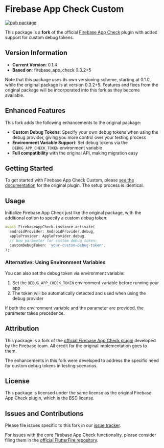 # Firebase App Check Custom

[![pub package](https://img.shields.io/pub/v/firebase_app_check_custom.svg)](https://pub.dev/packages/firebase_app_check_custom)

This package is a **fork** of the official [Firebase App Check](https://pub.dev/packages/firebase_app_check) plugin with added support for custom debug tokens.

## Version Information

- **Current Version**: 0.1.4
- **Based on**: firebase_app_check 0.3.2+5

Note that this package uses its own versioning scheme, starting at 0.1.0, while the original package is at version 0.3.2+5. Features and fixes from the original package will be incorporated into this fork as they become available.

## Enhanced Features

This fork adds the following enhancements to the original package:

- **Custom Debug Tokens**: Specify your own debug tokens when using the debug provider, giving you more control over your testing process
- **Environment Variable Support**: Set debug tokens via the `DEBUG_APP_CHECK_TOKEN` environment variable
- **Full compatibility** with the original API, making migration easy

## Getting Started

To get started with Firebase App Check Custom, please [see the documentation](https://firebase.google.com/docs/app-check/flutter/default-providers) for the original plugin. The setup process is identical.

## Usage

Initialize Firebase App Check just like the original package, with the additional option to specify a custom debug token:

```dart
await FirebaseAppCheck.instance.activate(
  androidProvider: AndroidProvider.debug,
  appleProvider: AppleProvider.debug,
  // New parameter for custom debug token:
  customDebugToken: 'your-custom-debug-token',
);
```

### Alternative: Using Environment Variables

You can also set the debug token via environment variable:

1. Set the `DEBUG_APP_CHECK_TOKEN` environment variable before running your app
2. The token will be automatically detected and used when using the debug provider

If both the environment variable and the parameter are provided, the parameter takes precedence.

## Attribution

This package is a fork of the [official Firebase App Check plugin](https://pub.dev/packages/firebase_app_check) developed by the Firebase team. All credit for the original implementation goes to them.

The enhancements in this fork were developed to address the specific need for custom debug tokens in testing scenarios.

## License

This package is licensed under the same license as the original Firebase App Check plugin, which is the BSD license.

## Issues and Contributions

Please file issues specific to this fork in our [issue tracker](https://github.com/yourusername/firebase_app_check_custom/issues/new).

For issues with the core Firebase App Check functionality, please consider filing them in the [official FlutterFire repository](https://github.com/firebase/flutterfire/issues/new).
